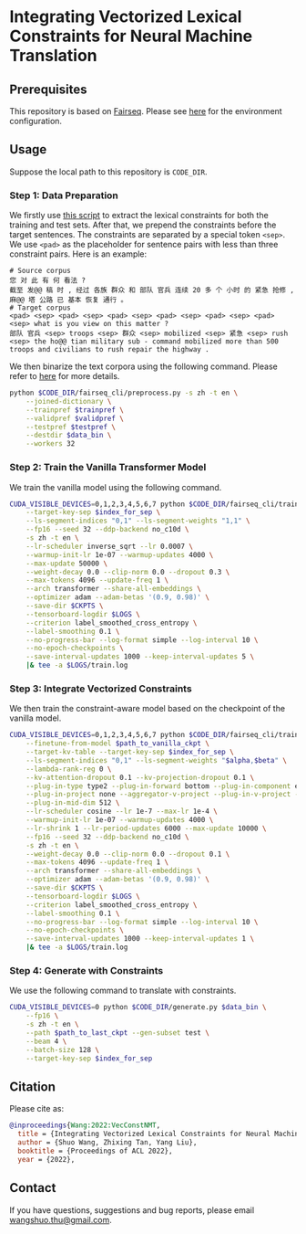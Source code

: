 # Integrating Vectorized Lexical Constraints for Neural Machine Translation

## Prerequisites
This repository is based on [Fairseq](https://github.com/pytorch/fairseq). Please see [here](https://github.com/pytorch/fairseq) for the environment configuration.

## Usage
Suppose the local path to this repository is `CODE_DIR`.
### Step 1: Data Preparation
We firstly use [this script](https://github.com/ghchen18/cdalign/blob/main/scripts/extract_phrase.py) to extract the lexical constraints for both the training and test sets. After that, we prepend the constraints before the target sentences. The constraints are separated by a special token `<sep>`. We use `<pad>` as the placeholder for sentence pairs with less than three constraint pairs. Here is an example:
```
# Source corpus
您 对 此 有 何 看法 ?
截至 发@@ 稿 时 , 经过 各族 群众 和 部队 官兵 连续 20 多 个 小时 的 紧急 抢修 , 麻@@ 塔 公路 已 基本 恢复 通行 。
# Target corpus
<pad> <sep> <pad> <sep> <pad> <sep> <pad> <sep> <pad> <sep> <pad> <sep> what is you view on this matter ?
部队 官兵 <sep> troops <sep> 群众 <sep> mobilized <sep> 紧急 <sep> rush <sep> the ho@@ tian military sub - command mobilized more than 500 troops and civilians to rush repair the highway .
```
We then binarize the text corpora using the following command. Please refer to [here](https://github.com/pytorch/fairseq) for more details.
```bash
python $CODE_DIR/fairseq_cli/preprocess.py -s zh -t en \
    --joined-dictionary \
    --trainpref $trainpref \
    --validpref $validpref \
    --testpref $testpref \
    --destdir $data_bin \
    --workers 32
```
### Step 2: Train the Vanilla Transformer Model
We train the vanilla model using the following command.
```bash
CUDA_VISIBLE_DEVICES=0,1,2,3,4,5,6,7 python $CODE_DIR/fairseq_cli/train.py $data_bin \
    --target-key-sep $index_for_sep \
    --ls-segment-indices "0,1" --ls-segment-weights "1,1" \
    --fp16 --seed 32 --ddp-backend no_c10d \
    -s zh -t en \
    --lr-scheduler inverse_sqrt --lr 0.0007 \
    --warmup-init-lr 1e-07 --warmup-updates 4000 \
    --max-update 50000 \
    --weight-decay 0.0 --clip-norm 0.0 --dropout 0.3 \
    --max-tokens 4096 --update-freq 1 \
    --arch transformer --share-all-embeddings \
    --optimizer adam --adam-betas '(0.9, 0.98)' \
    --save-dir $CKPTS \
    --tensorboard-logdir $LOGS \
    --criterion label_smoothed_cross_entropy \
    --label-smoothing 0.1 \
    --no-progress-bar --log-format simple --log-interval 10 \
    --no-epoch-checkpoints \
    --save-interval-updates 1000 --keep-interval-updates 5 \
    |& tee -a $LOGS/train.log
```
### Step 3: Integrate Vectorized Constraints
We then train the constraint-aware model based on the checkpoint of the vanilla model.
```bash
CUDA_VISIBLE_DEVICES=0,1,2,3,4,5,6,7 python $CODE_DIR/fairseq_cli/train.py $data_bin \
    --finetune-from-model $path_to_vanilla_ckpt \
    --target-kv-table --target-key-sep $index_for_sep \
    --ls-segment-indices "0,1" --ls-segment-weights "$alpha,$beta" \
    --lambda-rank-reg 0 \
    --kv-attention-dropout 0.1 --kv-projection-dropout 0.1 \
    --plug-in-type type2 --plug-in-forward bottom --plug-in-component encdec \
    --plug-in-project none --aggregator-v-project --plug-in-v-project --plug-in-k-project \
    --plug-in-mid-dim 512 \
    --lr-scheduler cosine --lr 1e-7 --max-lr 1e-4 \
    --warmup-init-lr 1e-07 --warmup-updates 4000 \
    --lr-shrink 1 --lr-period-updates 6000 --max-update 10000 \
    --fp16 --seed 32 --ddp-backend no_c10d \
    -s zh -t en \
    --weight-decay 0.0 --clip-norm 0.0 --dropout 0.1 \
    --max-tokens 4096 --update-freq 1 \
    --arch transformer --share-all-embeddings \
    --optimizer adam --adam-betas '(0.9, 0.98)' \
    --save-dir $CKPTS \
    --tensorboard-logdir $LOGS \
    --criterion label_smoothed_cross_entropy \
    --label-smoothing 0.1 \
    --no-progress-bar --log-format simple --log-interval 10 \
    --no-epoch-checkpoints \
    --save-interval-updates 1000 --keep-interval-updates 1 \
    |& tee -a $LOGS/train.log
```
### Step 4: Generate with Constraints
We use the following command to translate with constraints.
```bash
CUDA_VISIBLE_DEVICES=0 python $CODE_DIR/generate.py $data_bin \
    --fp16 \
    -s zh -t en \
    --path $path_to_last_ckpt --gen-subset test \
    --beam 4 \
    --batch-size 128 \
    --target-key-sep $index_for_sep
```
## Citation
Please cite as:
```bibtex
@inproceedings{Wang:2022:VecConstNMT,
  title = {Integrating Vectorized Lexical Constraints for Neural Machine Translation},
  author = {Shuo Wang, Zhixing Tan, Yang Liu},
  booktitle = {Proceedings of ACL 2022},
  year = {2022},
```
## Contact
If you have questions, suggestions and bug reports, please email [wangshuo.thu@gmail.com](mailto:wangshuo.thu@gmail.com).